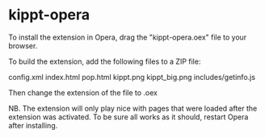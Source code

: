 # kippt-opera

To install the extension in Opera, drag the "kippt-opera.oex" file to your browser.

To build the extension, add the following files to a ZIP file:

config.xml
index.html
pop.html
kippt.png
kippt_big.png
includes/getinfo.js

Then change the extension of the file to .oex

NB. The extension will only play nice with pages that were loaded after the extension was activated.
To be sure all works as it should, restart Opera after installing.
